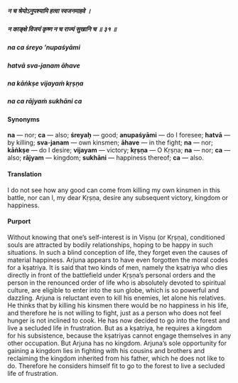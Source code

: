 ##### न च श्रेयोऽनुपश्यामि हत्वा स्वजनमाहवे ।
##### न काङ्क्षे विजयं कृष्ण न च राज्यं सुखानि च ॥ ३१ ॥

##### na ca śreyo ’nupaśyāmi
##### hatvā sva-janam āhave
##### na kāṅkṣe vijayaṁ kṛṣṇa
##### na ca rājyaṁ sukhāni ca

#### Synonyms

**na** — nor; **ca** — also; **śreyaḥ** — good; **anupaśyāmi** — do I foresee; **hatvā** — by killing; **sva**-**janam** — own kinsmen; **āhave** — in the fight; **na** — nor; **kāṅkṣe** — do I desire; **vijayam** — victory; **kṛṣṇa** — O Kṛṣṇa; **na** — nor; **ca** — also; **rājyam** — kingdom; **sukhāni** — happiness thereof; **ca** — also.

#### Translation

I do not see how any good can come from killing my own kinsmen in this battle, nor can I, my dear Kṛṣṇa, desire any subsequent victory, kingdom or happiness.

#### Purport

Without knowing that one’s self-interest is in Viṣṇu (or Kṛṣṇa), conditioned souls are attracted by bodily relationships, hoping to be happy in such situations. In such a blind conception of life, they forget even the causes of material happiness. Arjuna appears to have even forgotten the moral codes for a kṣatriya. It is said that two kinds of men, namely the kṣatriya who dies directly in front of the battlefield under Kṛṣṇa’s personal orders and the person in the renounced order of life who is absolutely devoted to spiritual culture, are eligible to enter into the sun globe, which is so powerful and dazzling. Arjuna is reluctant even to kill his enemies, let alone his relatives. He thinks that by killing his kinsmen there would be no happiness in his life, and therefore he is not willing to fight, just as a person who does not feel hunger is not inclined to cook. He has now decided to go into the forest and live a secluded life in frustration. But as a kṣatriya, he requires a kingdom for his subsistence, because the kṣatriyas cannot engage themselves in any other occupation. But Arjuna has no kingdom. Arjuna’s sole opportunity for gaining a kingdom lies in fighting with his cousins and brothers and reclaiming the kingdom inherited from his father, which he does not like to do. Therefore he considers himself fit to go to the forest to live a secluded life of frustration.